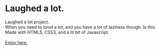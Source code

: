 # Laughed a lot.

Laughed a lot project.
<br/>
When you need to loool a lot, and you have a lot of laziness though. Is this. Made with HTML5, CSS3, and a lit bit of Javascript.
<br/>
<br/>
<a href="https://saulofilho.github.io/laughed-a-lot/" target="_blank">Enjoy here.</a>
